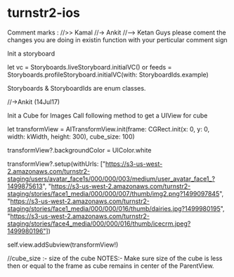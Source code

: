# turnstr2-ios


Comment marks : 
//>> Kamal
//-> Ankit
//--> Ketan
Guys please coment the changes you are doing in existin function with your perticular comment sign

Init a storyboard 

let vc = Storyboards.liveStoryboard.initialVC()
or
feeds = Storyboards.profileStoryboard.initialVC(with: StoryboardIds.example)

Storyboards &  StoryboardIds are enum classes.

//->Ankit (14Jul17)

Init a Cube for Images
Call following method to get a UIView for cube

let transformView = AITransformView.init(frame: CGRect.init(x: 0, y: 0, width: kWidth, height: 300), cube_size: 100)

transformView?.backgroundColor = UIColor.white

transformView?.setup(withUrls: ["https://s3-us-west-2.amazonaws.com/turnstr2-staging/users/avatar_face1s/000/000/003/medium/user_avatar_face1_?1499875613", "https://s3-us-west-2.amazonaws.com/turnstr2-staging/stories/face1_media/000/000/007/thumb/img2.png?1499097845", "https://s3-us-west-2.amazonaws.com/turnstr2-staging/stories/face1_media/000/000/016/thumb/dairies.jpg?1499980195", "https://s3-us-west-2.amazonaws.com/turnstr2-staging/stories/face4_media/000/000/016/thumb/icecrm.jpeg?1499980196"])

self.view.addSubview(transformView!)

//cube_size :- size of the cube
NOTES:- Make sure size of the cube is less then or equal to the frame as cube remains in center of the ParentView.
